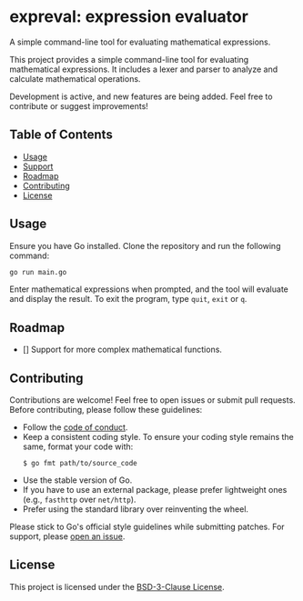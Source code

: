 # expreval: expression evaluator

A simple command-line tool for evaluating mathematical expressions.

This project provides a simple command-line tool for evaluating mathematical expressions. It includes a lexer and parser to analyze and calculate mathematical operations.

Development is active, and new features are being added. Feel free to contribute or suggest improvements!

## Table of Contents

- [Usage](#usage)
- [Support](#support)
- [Roadmap](#roadmap)
- [Contributing](#contributing)
- [License](#license)

## Usage

Ensure you have Go installed. Clone the repository and run the following command:

```bash
go run main.go
```

Enter mathematical expressions when prompted, and the tool will evaluate and display the result. To exit the program, type `quit`, `exit` or `q`.

## Roadmap

- [] Support for more complex mathematical functions.

## Contributing

Contributions are welcome! Feel free to open issues or submit pull requests. Before contributing, please follow these guidelines:

- Follow the [code of conduct](CODE_OF_CONDUCT.md).
- Keep a consistent coding style. To ensure your coding style remains the same, format your code with:
  ``` console
  $ go fmt path/to/source_code
  ```
- Use the stable version of Go.
- If you have to use an external package, please prefer lightweight ones (e.g., `fasthttp` over `net/http`).
- Prefer using the standard library over reinventing the wheel.

Please stick to Go's official style guidelines while submitting patches.
For support, please [open an issue](https://github.com/walker84837/expreval/issues).

## License

This project is licensed under the [BSD-3-Clause License](LICENSE.md).
